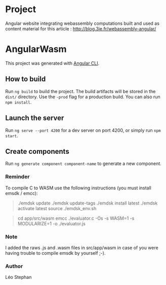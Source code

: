 # Project

Angular website integrating webassembly computations built and used as content material for this article : http://blog.3ie.fr/webassembly-angular/

# AngularWasm

This project was generated with [Angular CLI](https://github.com/angular/angular-cli).

## How to build

Run `ng build` to build the project. The build artifacts will be stored in the `dist/` directory. Use the `-prod` flag for a production build. You can also run `npm install`.


## Launch the server

Run `ng serve --port 4200` for a dev server on port 4200, or simply run `npm start`.


## Create components

Run `ng generate component component-name` to generate a new component.

### Reminder

To compile C to WASM use the following instructions (you must install emsdk / emcc):

> ./emdsk update
 ./emdsk update-tags
 ./emdsk install latest
 ./emdsk activate latest
 source ./emdsk_env.sh

> cd app/src/wasm
> emcc ./evaluator.c -Os -s WASM=1 -s MODULARIZE=1 -o ./evaluator.js

### Note

I added the raws .js and .wasm files in src/app/wasm in case of you were having trouble to compile emsdk by yourself ;-).

### Author

Léo Stephan

